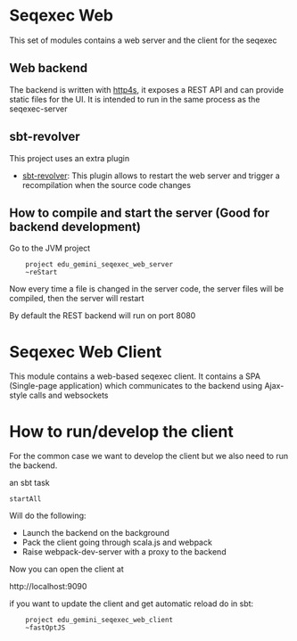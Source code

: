 # Seqexec Web

This set of modules contains a web server and the client for the seqexec

## Web backend

The backend is written with [http4s](http://http4s.org), it exposes a REST API and can provide static files for the UI. It is intended to run in the same process as the seqexec-server

## sbt-revolver

This project uses an extra plugin

* [sbt-revolver](https://github.com/spray/sbt-revolver): This plugin allows to restart the web server and trigger a recompilation when the source code changes

## How to compile and start the server (Good for backend development)

Go to the JVM project

```
    project edu_gemini_seqexec_web_server
    ~reStart
```

Now every time a file is changed in the server code, the server files will be compiled, then the server will restart

By default the REST backend will run on port 8080

# Seqexec Web Client

This module contains a web-based seqexec client. It contains a SPA (Single-page application) which communicates to the backend using Ajax-style calls and websockets

# How to run/develop the client

For the common case we want to develop the client but we also need to run the backend.

an sbt task

```
startAll
```

Will do the following:

* Launch the backend on the background
* Pack the client going through scala.js and webpack
* Raise webpack-dev-server with a proxy to the backend

Now you can open the client at

http://localhost:9090

if you want to update the client and get automatic reload do in sbt:

```
    project edu_gemini_seqexec_web_client
    ~fastOptJS
```
